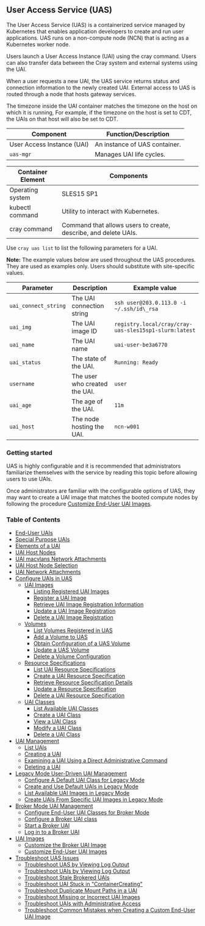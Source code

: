 
## User Access Service \(UAS\)

The User Access Service \(UAS\) is a containerized service managed by Kubernetes that enables application developers to create and run user applications. UAS runs on a non-compute node \(NCN\) that is acting as a Kubernetes worker node.

Users launch a User Access Instance \(UAI\) using the cray command. Users can also transfer data between the Cray system and external systems using the UAI.

When a user requests a new UAI, the UAS service returns status and connection information to the newly created UAI. External access to UAS is routed through a node that hosts gateway services.

The timezone inside the UAI container matches the timezone on the host on which it is running, For example, if the timezone on the host is set to CDT, the UAIs on that host will also be set to CDT.

|Component|Function/Description|
|---------|--------------------|
|User Access Instance \(UAI\)|An instance of UAS container.|
|`uas-mgr`|Manages UAI life cycles.|

|Container Element|Components|
|-----------------|----------|
|Operating system|SLES15 SP1|
|kubectl command|Utility to interact with Kubernetes.|
|cray command|Command that allows users to create, describe, and delete UAIs.|

Use `cray uas list` to list the following parameters for a UAI.

**Note:** The example values below are used throughout the UAS procedures. They are used as examples only. Users should substitute with site-specific values.

|Parameter|Description|Example value|
|---------|-----------|-------------|
|`uai_connect_string`|The UAI connection string|`ssh user@203.0.113.0 -i ~/.ssh/id\_rsa`|
|`uai_img`|The UAI image ID|`registry.local/cray/cray-uas-sles15sp1-slurm:latest`|
|`uai_name`|The UAI name|`uai-user-be3a6770`|
|`uai_status`|The state of the UAI.|`Running: Ready`|
|`username`|The user who created the UAI.|`user`|
|`uai_age`|The age of the UAI.|`11m`|
|`uai_host`|The node hosting the UAI.|`ncn-w001`|

### Getting started

UAS is highly configurable and it is recommended that administrators familiarize themselves with the service by reading this topic before allowing users to use UAIs.

Once administrators are familiar with the configurable options of UAS, they may want to create a UAI image that matches the booted compute nodes by following the procedure [Customize End-User UAI Images](Customize_End-User_UAI_Images.md).

### Table of Contents

* [End-User UAIs](End_User_UAIs.md)
* [Special Purpose UAIs](Special_Purpose_UAIs.md)
* [Elements of a UAI](Elements_of_a_UAI.md)
* [UAI Host Nodes](UAI_Host_Nodes.md)
* [UAI macvlans Network Attachments](UAI_macvlans_Network_Attachments.md)
* [UAI Host Node Selection](UAI_Host_Node_Selection.md)
* [UAI Network Attachments](UAI_Network_Attachments.md)
* [Configure UAIs in UAS](Configure_UAIs_in_UAS.md)
    * [UAI Images](UAI_Images.md)
        * [Listing Registered UAI Images](List_Registered_UAI_Images.md)
        * [Register a UAI Image](Register_a_UAI_Image.md)
        * [Retrieve UAI Image Registration Information](Retrieve_UAI_Image_Registration_Information.md)
        * [Update a UAI Image Registration](Update_a_UAI_Image_Registration.md)
        * [Delete a UAI Image Registration](Delete_a_UAI_Image_Registration.md)
    * [Volumes](Volumes.md)
        * [List Volumes Registered in UAS](List_Volumes_Registered_in_UAS.md)
        * [Add a Volume to UAS](Add_a_Volume_to_UAS.md)
        * [Obtain Configuration of a UAS Volume](Obtain_Configuration_of_a_UAS_Volume.md)
        * [Update a UAS Volume](Update_a_UAS_Volume.md)
        * [Delete a Volume Configuration](Delete_a_Volume_Configuration.md)
    * [Resource Specifications](Resource_Specifications.md)
        * [List UAI Resource Specifications](List_UAI_Resource_Specifications.md)
        * [Create a UAI Resource Specification](Create_a_UAI_Resource_Specification.md)
        * [Retrieve Resource Specification Details](Retrieve_Resource_Specification_Details.md)
        * [Update a Resource Specification](Update_a_Resource_Specification.md)
        * [Delete a UAI Resource Specification](Delete_a_UAI_Resource_Specification.md)
    * [UAI Classes](UAI_Classes.md)
        * [List Available UAI Classes](List_Available_UAI_Classes.md)
        * [Create a UAI Class](Create_a_UAI_Class.md)
        * [View a UAI Class](View_a_UAI_Class.md)
        * [Modify a UAI Class](Modify_a_UAI_Class.md)
        * [Delete a UAI Class](Delete_a_UAI_Class.md)
* [UAI Management](UAI_Management.md)
    * [List UAIs](List_UAIs.md)
    * [Creating a UAI](Create_a_UAI.md)
    * [Examining a UAI Using a Direct Administrative Command](Examine_a_UAI_Using_a_Direct_Administrative_Command.md)
    * [Deleting a UAI](Delete_a_UAI.md)
* [Legacy Mode User-Driven UAI Management](Legacy_Mode_User-Driven_UAI_Management.md)
    * [Configure A Default UAI Class for Legacy Mode](Configure_a_Default_UAI_Class_for_Legacy_Mode.md)
    * [Create and Use Default UAIs in Legacy Mode](Create_and_Use_Default_UAIs_in_Legacy_Mode.md)
    * [List Available UAI Images in Legacy Mode](List_Available_UAI_Images_in_Legacy_Mode.md)
    * [Create UAIs From Specific UAI Images in Legacy Mode](Create_UAIs_From_Specific_UAI_Images_in_Legacy_Mode.md)
* [Broker Mode UAI Management](Broker_Mode_UAI_Management.md)
    * [Configure End-User UAI Classes for Broker Mode](Configure_End-User_UAI_Classes_for_Broker_Mode.md)
    * [Configure a Broker UAI class](Configure_a_Broker_UAI_Class.md)
    * [Start a Broker UAI](Start_a_Broker_UAI.md)
    * [Log in to a Broker UAI](Log_in_to_a_Broker_UAI.md)
* [UAI Images](UAI_Images.md)
    * [Customize the Broker UAI Image](Customize_the_Broker_UAI_Image.md)
    * [Customize End-User UAI Images](Customize_End-User_UAI_Images.md)
* [Troubleshoot UAS Issues](Troubleshoot_UAS_Issues.md)
    * [Troubleshoot UAS by Viewing Log Output](Troubleshoot_UAS_by_Viewing_Log_Output.md)
    * [Troubleshoot UAIs by Viewing Log Output](Troubleshoot_UAIs_by_Viewing_Log_Output.md)
    * [Troubleshoot Stale Brokered UAIs](Troubleshoot_Stale_Brokered_UAIs.md)
    * [Troubleshoot UAI Stuck in "ContainerCreating"](Troubleshoot_UAI_Stuck_in_ContainerCreating.md)
    * [Troubleshoot Duplicate Mount Paths in a UAI](Troubleshoot_Duplicate_Mount_Paths_in_a_UAI.md)
    * [Troubleshoot Missing or Incorrect UAI Images](Troubleshoot_Missing_or_Incorrect_UAI_Images.md)
    * [Troubleshoot UAIs with Administrative Access](Troubleshoot_UAIs_with_Administrative_Access.md)
    * [Troubleshoot Common Mistakes when Creating a Custom End-User UAI Image](Troubleshoot_Common_Mistakes_when_Creating_a_Custom_End-User_UAI_Image.md)
